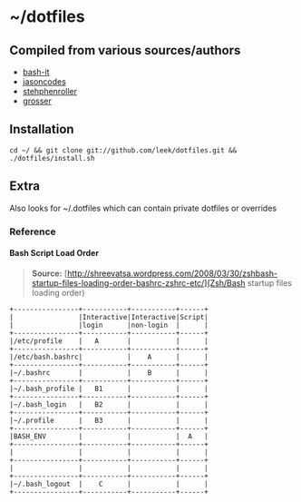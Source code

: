 # ~/dotfiles

## Compiled from various sources/authors

* [bash-it](https://github.com/revans/bash-it)
* [jasoncodes](https://github.com/jasoncodes/dotfiles)
* [stehphenroller](https://github.com/stephenroller/dotfiles)
* [grosser](https://github.com/grosser/dotfiles)

## Installation

    cd ~/ && git clone git://github.com/leek/dotfiles.git && ./dotfiles/install.sh

## Extra

Also looks for ~/.dotfiles which can contain private dotfiles or overrides

### Reference

#### Bash Script Load Order

> **Source:** [http://shreevatsa.wordpress.com/2008/03/30/zshbash-startup-files-loading-order-bashrc-zshrc-etc/](Zsh/Bash startup files loading order)

    +----------------+-----------+-----------+------+
    |                |Interactive|Interactive|Script|
    |                |login      |non-login  |      |
    +----------------+-----------+-----------+------+
    |/etc/profile    |   A       |           |      |
    +----------------+-----------+-----------+------+
    |/etc/bash.bashrc|           |    A      |      |
    +----------------+-----------+-----------+------+
    |~/.bashrc       |           |    B      |      |
    +----------------+-----------+-----------+------+
    |~/.bash_profile |   B1      |           |      |
    +----------------+-----------+-----------+------+
    |~/.bash_login   |   B2      |           |      |
    +----------------+-----------+-----------+------+
    |~/.profile      |   B3      |           |      |
    +----------------+-----------+-----------+------+
    |BASH_ENV        |           |           |  A   |
    +----------------+-----------+-----------+------+
    |                |           |           |      |
    +----------------+-----------+-----------+------+
    |                |           |           |      |
    +----------------+-----------+-----------+------+
    |~/.bash_logout  |    C      |           |      |
    +----------------+-----------+-----------+------+
